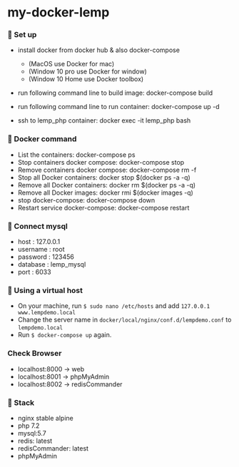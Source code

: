 # my-docker-lemp
### 🚀 Set up
- install docker from docker hub & also docker-compose
   * (MacOS use Docker for mac)
   * (Window 10 pro use Docker for window)
   * (Window 10 Home use Docker toolbox)

- run following command line to build image: docker-compose build
- run following command line to run container: docker-compose up -d
- ssh to lemp_php container: docker exec -it lemp_php bash

### 🚀 Docker command
- List the containers: docker-compose ps
- Stop containers docker compose: docker-compose stop
- Remove containers docker compose: docker-compose rm -f
- Stop all Docker containers: docker stop $(docker ps -a -q)
- Remove all Docker containers: docker rm $(docker ps -a -q)
- Remove all Docker images: docker rmi $(docker images -q)
- stop docker-compose: docker-compose down
- Restart service docker-compose: docker-compose restart

### 🚀 Connect mysql
- host : 127.0.0.1
- username : root
- password : 123456
- database : lemp_mysql
- port : 6033

### 🚀 Using a virtual host

- On your machine, run `$ sudo nano /etc/hosts` and add `127.0.0.1  www.lempdemo.local`
- Change the server name in `docker/local/nginx/conf.d/lempdemo.conf` to `lempdemo.local`
- Run `$ docker-compose up` again.

### Check Browser
- localhost:8000 -> web
- localhost:8001 -> phpMyAdmin
- localhost:8002 -> redisCommander

### 🚀 Stack
- nginx stable alpine
- php 7.2
- mysql:5.7
- redis: latest
- redisCommander: latest
- phpMyAdmin